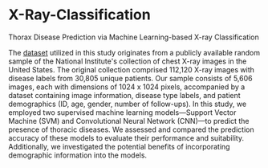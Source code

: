 # X-Ray-Classification
Thorax Disease Prediction via Machine Learning-based X-ray Classification

The [dataset](https://www.kaggle.com/datasets/nih-chest-xrays/sample) utilized in this study originates from a publicly available random sample of the National Institute's collection of chest X-ray images in the United States. The original collection comprised 112,120 X-ray images with disease labels from 30,805 unique patients. Our sample consists of 5,606 images, each with dimensions of 1024 x 1024 pixels, accompanied by a dataset containing image information, disease type labels, and patient demographics (ID, age, gender, number of follow-ups). In this study, we employed two supervised machine learning models—Support Vector Machine (SVM) and Convolutional Neural Network (CNN)—to predict the presence of thoracic diseases. We assessed and compared the prediction accuracy of these models to evaluate their performance and suitability. Additionally, we investigated the potential benefits of incorporating demographic information into the models.
